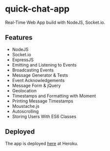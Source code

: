 # quick-chat-app
Real-Time Web App build with NodeJS, Socket.io.

## Features
- NodeJS
- Socket.io
- ExpressJS
- Emitting and Listening to Events
- Broadcasting Events
- Message Generator & Tests
- Event Acknowledgements
- Message Form & jQuery
- Geolocation
- Timestamps and Formatting with Moment
- Printing Message Timestamps
- Moustache.js
- Autoscrolling
- Storing Users With ES6 Classes

## Deployed
The app is deployed [here](https://sheltered-meadow-98013.herokuapp.com/) at Heroku.

